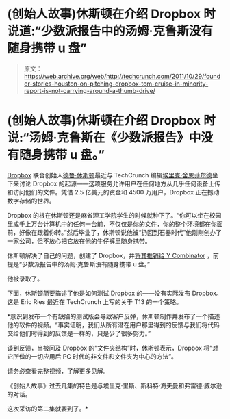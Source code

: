# (创始人故事)休斯顿在介绍 Dropbox 时说道:“少数派报告中的汤姆·克鲁斯没有随身携带 u 盘”

> 原文：<https://web.archive.org/web/http://techcrunch.com/2011/10/29/founder-stories-houston-on-pitching-dropbox-tom-cruise-in-minority-report-is-not-carrying-around-a-thumb-drive/>

# (创始人故事)休斯顿在介绍 Dropbox 时说:“汤姆·克鲁斯在《少数派报告》中没有随身携带 u 盘。”

[Dropbox](https://web.archive.org/web/20230203075413/http://www.crunchbase.com/company/dropbox) 联合创始人[德鲁·休斯顿](https://web.archive.org/web/20230203075413/http://www.crunchbase.com/person/drew-houston)最近与 TechCrunch 编辑[埃里克·舍恩菲尔德](https://web.archive.org/web/20230203075413/http://www.crunchbase.com/person/erick-schonfeld)坐下来讨论 Dropbox 的起源——这项服务允许用户在任何地方从几乎任何设备上传和访问他们的文件。凭借 2.5 亿美元的资金和 4500 万用户，Dropbox 正在撼动数字存储的世界。

Dropbox 的根在休斯顿还是麻省理工学院学生的时候就种下了。“你可以坐在校园里成千上万台计算机中的任何一台前，不仅仅是你的文件，你的整个环境都在你面前，好像在跟着你转。”然后毕业了，休斯顿说他被“扔回到石器时代”他刚刚创办了一家公司，但不放心把它放在他的牛仔裤里随身携带。

休斯顿解决了自己的问题，创建了 Dropbox，并[将其推销给 Y Combinator](https://web.archive.org/web/20230203075413/http://dl.dropbox.com/u/27532820/app.html) ，前提是“少数派报告中的汤姆·克鲁斯没有随身携带 u 盘。”

他被录取了。

下面，休斯顿简要描述了他是如何测试 Dropbox 的——没有实际发布 Dropbox。这是 Eric Ries 最近在 TechCrunch 上写的关于 T13 的一个策略。

 *意识到发布一个有缺陷的测试版会导致客户反弹，休斯顿制作并发布了一个描述他的软件的视频。“事实证明，我们从所有潜在用户那里得到的反馈与我们将代码交给他们时得到的反馈是一样的，只是少了很多努力。”

谈到反馈，当被问及 Dropbox 的“文件夹结构”时，休斯顿表示，Dropbox 将“对它所做的一切应用后 PC 时代的非文件和文件夹为中心的方法”。

请务必查看完整视频，了解更多见解。

《创始人故事》过去几集的特色是与埃里克·里斯、斯科特·海夫曼和弗雷德·威尔逊的对话。

这次采访的第二集就要到了。*